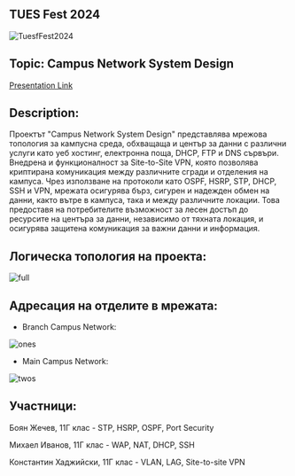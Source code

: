 ## TUES Fest 2024

![TuesfFest2024](https://github.com/Boyan7577/VMKS/assets/107467830/4f8b0f66-c1f9-4f63-9917-2841d491a742)


## **Topic:** Campus Network System Design

[Presentation Link](https://docs.google.com/presentation/d/1rxRD6WYPAvBleee2LvF2E-ewOiCFcYbaYSfmtWobHrQ/edit#slide=id.p)


## **Description:** 

Проектът "Campus Network System Design" представлява мрежова топология за кампусна среда, обхващаща и център за данни с различни услуги като уеб хостинг, електронна поща, DHCP, FTP и DNS сървъри. Внедрена и функционалност за Site-to-Site VPN, която позволява криптирана комуникация между различните сгради и отделения на кампуса. Чрез използване на протоколи като OSPF, HSRP, STP, DHCP, SSH и VPN, мрежата осигурява бърз, сигурен и надежден обмен на данни, както вътре в кампуса, така и между различните локации. Това предоставя на потребителите възможност за лесен достъп до ресурсите на центъра за данни, независимо от тяхната локация, и осигурява защитена комуникация за важни данни и информация.


## **Логическа топология на проекта**:

![full](https://github.com/Boyan7577/TuesFest_Campus/assets/107467830/f50c32c3-c614-4c6e-ab61-d6d6090939c6)


## **Адресация на отделите в мрежата**:

- Branch Campus Network:

![ones](https://github.com/Boyan7577/TuesFest_Campus/assets/107467830/643f1cfe-10d7-46fe-9b97-9964b5357191)


- Main Campus Network:

![twos](https://github.com/Boyan7577/TuesFest_Campus/assets/107467830/f4c713be-3fa3-4254-8324-3c01e77e1f2f)
  


## **Участници:**
Боян Жечев, 11Г клас - STP, HSRP, OSPF, Port Security

Михаел Иванов, 11Г клас - WAP, NAT, DHCP, SSH

Константин Хаджийски, 11Г клас - VLAN, LAG, Site-to-site VPN
